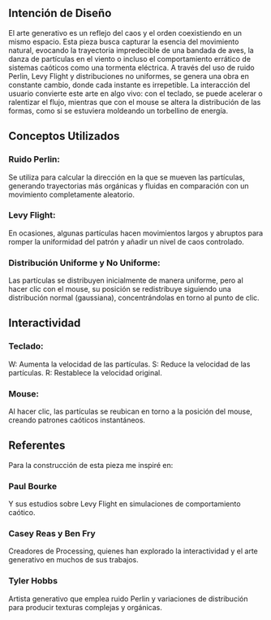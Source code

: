 ## Intención de Diseño
El arte generativo es un reflejo del caos y el orden coexistiendo en un mismo espacio. Esta pieza busca capturar la esencia del movimiento natural, evocando la trayectoria impredecible de una bandada de aves, la danza de partículas en el viento o incluso el comportamiento errático de sistemas caóticos como una tormenta eléctrica.
A través del uso de ruido Perlin, Levy Flight y distribuciones no uniformes, se genera una obra en constante cambio, donde cada instante es irrepetible. La interacción del usuario convierte este arte en algo vivo: con el teclado, se puede acelerar o ralentizar el flujo, mientras que con el mouse se altera la distribución de las formas, como si se estuviera moldeando un torbellino de energía.
## Conceptos Utilizados
### Ruido Perlin: 
Se utiliza para calcular la dirección en la que se mueven las partículas, generando trayectorias más orgánicas y fluidas en comparación con un movimiento completamente aleatorio.
### Levy Flight: 
En ocasiones, algunas partículas hacen movimientos largos y abruptos para romper la uniformidad del patrón y añadir un nivel de caos controlado.
### Distribución Uniforme y No Uniforme: 
Las partículas se distribuyen inicialmente de manera uniforme, pero al hacer clic con el mouse, su posición se redistribuye siguiendo una distribución normal (gaussiana), concentrándolas en torno al punto de clic.
## Interactividad
### Teclado:
W: Aumenta la velocidad de las partículas.
S: Reduce la velocidad de las partículas.
R: Restablece la velocidad original.
### Mouse:
Al hacer clic, las partículas se reubican en torno a la posición del mouse, creando patrones caóticos instantáneos.
## Referentes
Para la construcción de esta pieza me inspiré en:
### Paul Bourke 
Y sus estudios sobre Levy Flight en simulaciones de comportamiento caótico.
### Casey Reas y Ben Fry 
Creadores de Processing, quienes han explorado la interactividad y el arte generativo en muchos de sus trabajos.
### Tyler Hobbs 
Artista generativo que emplea ruido Perlin y variaciones de distribución para producir texturas complejas y orgánicas.
